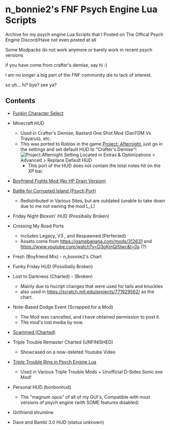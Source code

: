 # n_bonnie2's FNF Psych Engine Lua Scripts 

Archive for my psych engine Lua Scripts that I
Posted on The Offical Psych Engine Discord/Have not even posted at all

Some Modpacks do not work anymore or barely work in recent psych versions

if you have come from crafter's demise, say hi :)

I am no longer a big part of the FNF community die to lack of interest.

so uh... hi? bye? see ya?

## Contents
- [Funkin Character Select](https://gamebanana.com/mods/431772)
- Minecraft HUD
  - Used in Crafter's Demise, Bastard One Shot Mod (DanTDM Vs Trayarus), etc.
  - This was ported to Roblox in the game [Project: Afternight](https://www.roblox.com/games/13042495892/UPDATE-1-Project-Afternight), just go in the settings and set default HUD to "Crafter's Demise"!
  ![Project:Afternight Setting Located in Extras & Optimizations > Advanced > Replace Default HUD](https://github.com/user-attachments/assets/4ba41485-6f79-4c9a-afa0-61f52ad3d2da)
    - This port of the HUD does not contain the total notes hit on the XP bar.

- [Boyfriend Fights Mod (No HP Drain Version)](https://gamebanana.com/mods/390960)
- [Battle for Corrupted Island (Psych Port)](https://gamebanana.com/mods/416384)
  - Redistributed in Various Sites, but are outdated (unable to take down due to me not owning the mod L_L)
- Friday Night Bloxxin' HUD (Possibally Broken)
- Crossing My Road Ports
  - Includes Legacy, V3 , and Respawned (Perfected)
  - Assets come from https://gamebanana.com/mods/312631 and https://www.youtube.com/watch?v=D3oKmQj5lwc&t=0s (?)
- Fresh (Boyfriend Mix) - n_bonnie2's Chart
- Funky Friday HUD (Possibally Broken)
- Lost to Darkness (Charted) - (Broken)
  - Mainly due to hscript changes that were used for tails and knuckles
  - also used in https://scratch.mit.edu/projects/771929562/ as the chart.
- Note-Based Dodge Event (Scrapped for a Mod)
  - The Mod was cancelled, and I have obtained permission to post it.
  - The mod's lost media by now.
- [Scammed (Charted)](https://gamebanana.com/mods/413664)
- Triple Trouble Remaster Charted (UNFINISHED)
  - Showcased on a now-deleted Youtube Video
- [Triple Trouble Ring in Psych Engine Lua](https://gamebanana.com/mods/402437)
  - Used in Various Triple Trouble Mods + Unofficial D-Sides Sonic.exe Mod!
- Personal HUD (bonbonhud)
  - The "magnum opus" of all of my GUI's, Compatible with most versions of psych engine (with SOME features disabled)
- Girlfriend strumline
- Dave and Bambi 3.0 HUD (status unknown)
